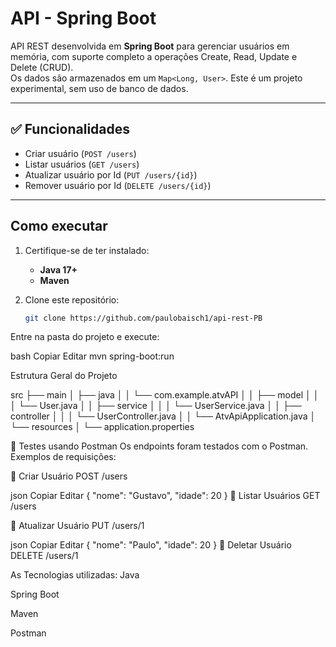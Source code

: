 # API - Spring Boot

API REST desenvolvida em **Spring Boot** para gerenciar usuários em memória, com suporte completo a operações Create, Read, Update e Delete (CRUD).  
Os dados são armazenados em um `Map<Long, User>`. Este é um projeto experimental, sem uso de banco de dados.

---

## ✅ Funcionalidades

- Criar usuário (`POST /users`)
- Listar usuários (`GET /users`)
- Atualizar usuário por Id (`PUT /users/{id}`)
- Remover usuário por Id (`DELETE /users/{id}`)

---

##  Como executar

1. Certifique-se de ter instalado:  
   - **Java 17+**  
   - **Maven**

2. Clone este repositório:  
   ```bash
   git clone https://github.com/paulobaisch1/api-rest-PB
Entre na pasta do projeto e execute:

bash
Copiar
Editar
mvn spring-boot:run


 Estrutura Geral do Projeto
 

src
├── main
│   ├── java
│   │   └── com.example.atvAPI
│   │       ├── model
│   │       │   └── User.java
│   │       ├── service
│   │       │   └── UserService.java
│   │       ├── controller
│   │       │   └── UserController.java
│   │       └── AtvApiApplication.java
│   └── resources
│       └── application.properties




🧪 Testes usando Postman
Os endpoints foram testados com o Postman. Exemplos de requisições:

🔹 Criar Usuário
POST /users

json
Copiar
Editar
{
  "nome": "Gustavo",
  "idade": 20
}
🔹 Listar Usuários
GET /users

🔹 Atualizar Usuário
PUT /users/1

json
Copiar
Editar
{
  "nome": "Paulo",
  "idade": 20
}
🔹 Deletar Usuário
DELETE /users/1

As Tecnologias utilizadas:
Java

Spring Boot

Maven

Postman
